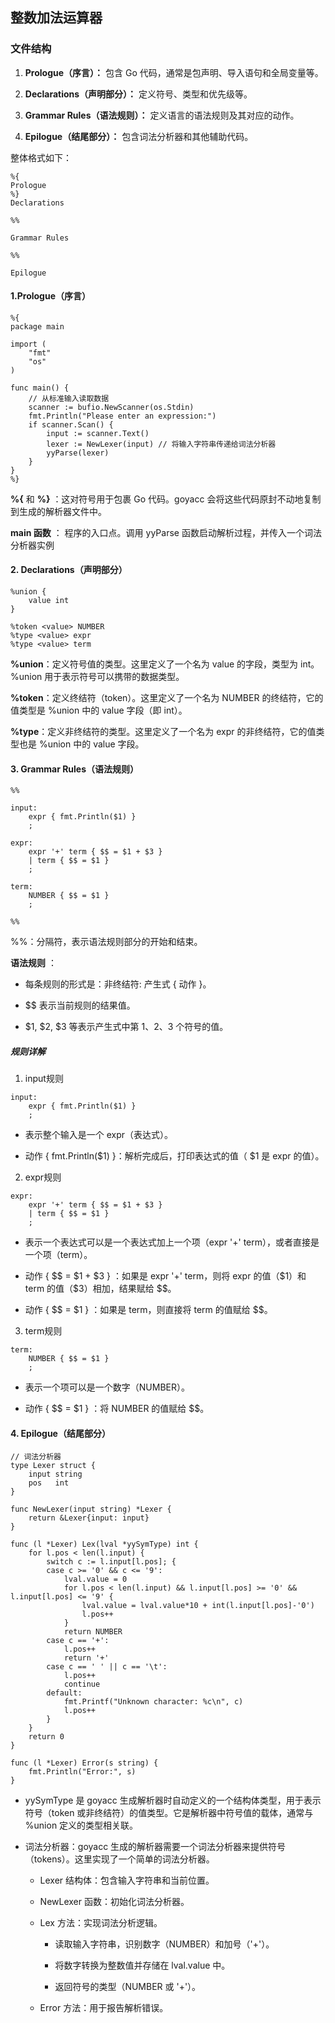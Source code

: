 
## 整数加法运算器

### 文件结构

1. **Prologue（序言）：** 包含 Go 代码，通常是包声明、导入语句和全局变量等。

2. **Declarations（声明部分）：** 定义符号、类型和优先级等。

3. **Grammar Rules（语法规则）：** 定义语言的语法规则及其对应的动作。

4. **Epilogue（结尾部分）：** 包含词法分析器和其他辅助代码。

整体格式如下：
```
%{
Prologue
%}
Declarations

%%

Grammar Rules

%%

Epilogue
```

#### 1.Prologue（序言）
```
%{
package main

import (
    "fmt"
    "os"
)

func main() {
    // 从标准输入读取数据
    scanner := bufio.NewScanner(os.Stdin)
    fmt.Println("Please enter an expression:")
    if scanner.Scan() {
        input := scanner.Text()
        lexer := NewLexer(input) // 将输入字符串传递给词法分析器
        yyParse(lexer)
    }
}
%}
```
**%{** 和 **%}** ：这对符号用于包裹 Go 代码。goyacc 会将这些代码原封不动地复制到生成的解析器文件中。

**main 函数** ： 程序的入口点。调用 yyParse 函数启动解析过程，并传入一个词法分析器实例

#### 2. Declarations（声明部分）

```
%union {
    value int
}

%token <value> NUMBER
%type <value> expr
%type <value> term
```
**%union**：定义符号值的类型。这里定义了一个名为 value 的字段，类型为 int。%union 用于表示符号可以携带的数据类型。

**%token**：定义终结符（token）。这里定义了一个名为 NUMBER 的终结符，它的值类型是 %union 中的 value 字段（即 int）。

**%type**：定义非终结符的类型。这里定义了一个名为 expr 的非终结符，它的值类型也是 %union 中的 value 字段。

#### 3. Grammar Rules（语法规则）

```
%%

input:
    expr { fmt.Println($1) }
    ;

expr:
    expr '+' term { $$ = $1 + $3 }
    | term { $$ = $1 }
    ;

term:
    NUMBER { $$ = $1 }
    ;

%%
```

%%：分隔符，表示语法规则部分的开始和结束。

 **语法规则** ：

* 每条规则的形式是：非终结符: 产生式 { 动作 }。

* \$\$ 表示当前规则的结果值。

* \$1, \$2, \$3 等表示产生式中第 1、2、3 个符号的值。

##### 规则详解

1. input规则

```
input:
    expr { fmt.Println($1) }
    ;
```
* 表示整个输入是一个 expr（表达式）。

* 动作 { fmt.Println(\$1) }：解析完成后，打印表达式的值（ \$1 是 expr 的值）。

2. expr规则

```
expr:
    expr '+' term { $$ = $1 + $3 }
    | term { $$ = $1 }
    ;
```

* 表示一个表达式可以是一个表达式加上一个项（expr '+' term），或者直接是一个项（term）。

* 动作 { \$\$ = \$1 + \$3 } ：如果是 expr '+' term，则将 expr 的值（$1）和 term 的值（\$3）相加，结果赋给 \$\$。

* 动作 { \$\$ = \$1 } ：如果是 term，则直接将 term 的值赋给 $$。

3. term规则

```
term:
    NUMBER { $$ = $1 }
    ;
```

* 表示一个项可以是一个数字（NUMBER）。

* 动作 { \$\$ = \$1 } ：将 NUMBER 的值赋给 \$\$。

#### 4. Epilogue（结尾部分）

```
// 词法分析器
type Lexer struct {
    input string
    pos   int
}

func NewLexer(input string) *Lexer {
    return &Lexer{input: input}
}

func (l *Lexer) Lex(lval *yySymType) int {
    for l.pos < len(l.input) {
        switch c := l.input[l.pos]; {
        case c >= '0' && c <= '9':
            lval.value = 0
            for l.pos < len(l.input) && l.input[l.pos] >= '0' && l.input[l.pos] <= '9' {
                lval.value = lval.value*10 + int(l.input[l.pos]-'0')
                l.pos++
            }
            return NUMBER
        case c == '+':
            l.pos++
            return '+'
        case c == ' ' || c == '\t':
            l.pos++
            continue
        default:
            fmt.Printf("Unknown character: %c\n", c)
            l.pos++
        }
    }
    return 0
}

func (l *Lexer) Error(s string) {
    fmt.Println("Error:", s)
}
```

* yySymType 是 goyacc 生成解析器时自动定义的一个结构体类型，用于表示符号（token 或非终结符）的值类型。它是解析器中符号值的载体，通常与 %union 定义的类型相关联。


* 词法分析器：goyacc 生成的解析器需要一个词法分析器来提供符号（tokens）。这里实现了一个简单的词法分析器。

    * Lexer 结构体：包含输入字符串和当前位置。

    * NewLexer 函数：初始化词法分析器。

    * Lex 方法：实现词法分析逻辑。

        * 读取输入字符串，识别数字（NUMBER）和加号（'+'）。

        * 将数字转换为整数值并存储在 lval.value 中。

        * 返回符号的类型（NUMBER 或 '+'）。

    * Error 方法：用于报告解析错误。

 